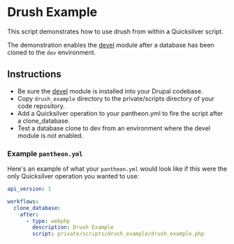 # Drush Example #

This script demonstrates how to use drush from within a Quicksilver script.

The demonstration enables the [devel](https://www.drupal.org/project/devel) module after a database has been cloned to the `dev` environment.

## Instructions ##

- Be sure the [devel](https://www.drupal.org/project/devel) module is installed into your Drupal codebase.
- Copy `drush_example` directory to the private/scripts directory of your code repository.
- Add a Quicksilver operation to your pantheon.yml to fire the script after a clone_database.
- Test a database clone to dev from an environment where the devel module is not enabled.

### Example `pantheon.yml` ###

Here's an example of what your `pantheon.yml` would look like if this were the only Quicksilver operation you wanted to use:

```yaml
api_version: 1

workflows:
  clone_database:
    after:
      - type: webphp
        description: Drush Example
        script: private/scripts/drush_example/drush_example.php
```
